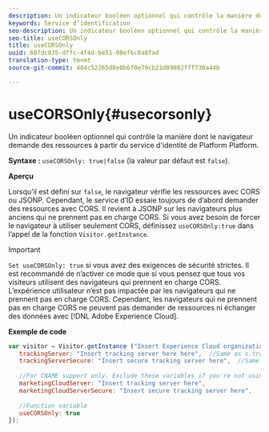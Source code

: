 ```yaml
---
description: Un indicateur booléen optionnel qui contrôle la manière dont le navigateur demande des ressources à partir du service d'identité de Platform Platform.
keywords: Service d’identification
seo-description: Un indicateur booléen optionnel qui contrôle la manière dont le navigateur demande des ressources à partir du service d'identité de Platform Platform.
seo-title: useCORSOnly
title: useCORSOnly
uuid: 607dc035-dffc-4f4d-be51-08ef6c0a8fad
translation-type: tm+mt
source-git-commit: 484c52265d8e0b6f0e79cb21d09082fff730a44b

---
```



# useCORSOnly{#usecorsonly}

Un indicateur booléen optionnel qui contrôle la manière dont le navigateur demande des ressources à partir du service d&#39;identité de Platform Platform.

**Syntaxe :** `useCORSOnly: true|false` (la valeur par défaut est `false`).

**Aperçu**

Lorsqu’il est défini sur `false`, le navigateur vérifie les ressources avec CORS ou JSONP. Cependant, le service d’ID essaie toujours de d’abord demander des ressources avec CORS. Il revient à JSONP sur les navigateurs plus anciens qui ne prennent pas en charge CORS. Si vous avez besoin de forcer le navigateur à utiliser seulement CORS, définissez `useCORSOnly:true` dans l’appel de la fonction `Visitor.getInstance`.

>[!IMPORTANT]
>
>`Set useCORSOnly: true` si vous avez des exigences de sécurité strictes. Il est recommandé de n’activer ce mode que si vous pensez que tous vos visiteurs utilisent des navigateurs qui prennent en charge CORS. L’expérience utilisateur n’est pas impactée par les navigateurs qui ne prennent pas en charge CORS. Cependant, les navigateurs qui ne prennent pas en charge CORS ne peuvent pas demander de ressources ni échanger des données avec [!DNL Adobe Experience Cloud].

**Exemple de code**

```js
var visitor = Visitor.getInstance ("Insert Experience Cloud organization ID here",{ 
   trackingServer: "Insert tracking server here here",  //Same as s.trackingServer 
   trackingServerSecure: "Insert secure tracking server here",  //Same as s.trackingServerSecure 
 
   //For CNAME support only. Exclude these variables if you're not using CNAME 
   marketingCloudServer: "Insert tracking server here", 
   marketingCloudServerSecure: "Insert secure tracking server here", 
 
   //Function variable 
   useCORSOnly: true 
});
```

